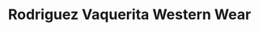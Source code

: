 ---
title: "Rodriguez Vaquerita Western Wear"
url: /detroit/rodriguez-vaquerita-western-wear/
shop: Kleidung
---